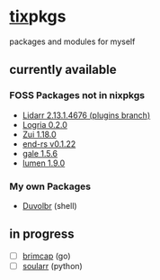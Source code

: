 # [tix](https://github.com/74k1/tix)pkgs

packages and modules for myself

## currently available

### FOSS Packages not in nixpkgs

- [Lidarr 2.13.1.4676 (plugins branch)](https://github.com/Lidarr/Lidarr/tree/plugins)
- [Logria 0.2.0](https://github.com/ReagentX/Logria)
- [Zui 1.18.0](https://github.com/brimdata/zui/)
- [end-rs v0.1.22](https://github.com/Dr-42/end-rs)
- [gale 1.5.6](https://github.com/Kesomannen/gale)
- [lumen 1.9.0](https://github.com/jnsahaj/lumen/)

### My own Packages

- [Duvolbr](/pkgs/du/duvolbr.nix) (shell)

## in progress

- [ ] [brimcap](https://github.com/brimdata/brimcap/) (go)
- [ ] [soularr](https://github.com/mrusse/soularr) (python)
